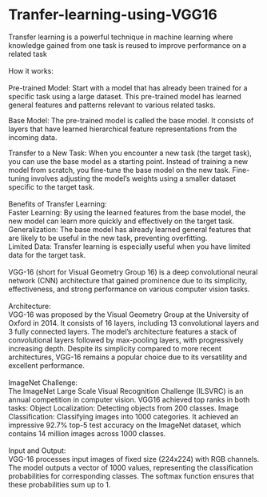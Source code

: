 # Tranfer-learning-using-VGG16
Transfer learning is a powerful technique in machine learning where knowledge gained from one task is reused to improve performance on a related task <BR>
<BR>
How it works:<BR>
<BR>
Pre-trained Model: Start with a model that has already been trained for a specific task using a large dataset. This pre-trained model has learned general features and patterns relevant to various related tasks.<BR>

Base Model: The pre-trained model is called the base model. It consists of layers that have learned hierarchical feature representations from the incoming data.<BR>

Transfer to a New Task: When you encounter a new task (the target task), you can use the base model as a starting point. Instead of training a new model from scratch, you fine-tune the base model on the new task. Fine-tuning involves adjusting the model’s weights using a smaller dataset specific to the target task.<BR>
<BR>
Benefits of Transfer Learning:<BR>
Faster Learning: By using the learned features from the base model, the new model can learn more quickly and effectively on the target task.<BR>
Generalization: The base model has already learned general features that are likely to be useful in the new task, preventing overfitting.<BR>
Limited Data: Transfer learning is especially useful when you have limited data for the target task.<BR>
<BR>
VGG-16 (short for Visual Geometry Group 16) is a deep convolutional neural network (CNN) architecture that gained prominence due to its simplicity, effectiveness, and strong performance on various computer vision tasks. <BR>
<BR>
Architecture:<BR>
VGG-16 was proposed by the Visual Geometry Group at the University of Oxford in 2014.
It consists of 16 layers, including 13 convolutional layers and 3 fully connected layers.
The model’s architecture features a stack of convolutional layers followed by max-pooling layers, with progressively increasing depth.
Despite its simplicity compared to more recent architectures, VGG-16 remains a popular choice due to its versatility and excellent performance.<BR>
<BR>
ImageNet Challenge:<BR>
The ImageNet Large Scale Visual Recognition Challenge (ILSVRC) is an annual competition in computer vision.
VGG16 achieved top ranks in both tasks:
Object Localization: Detecting objects from 200 classes.
Image Classification: Classifying images into 1000 categories.
It achieved an impressive 92.7% top-5 test accuracy on the ImageNet dataset, which contains 14 million images across 1000 classes.<BR>
<BR>
Input and Output:<BR>
VGG-16 processes input images of fixed size (224x224) with RGB channels.
The model outputs a vector of 1000 values, representing the classification probabilities for corresponding classes.
The softmax function ensures that these probabilities sum up to 1.
